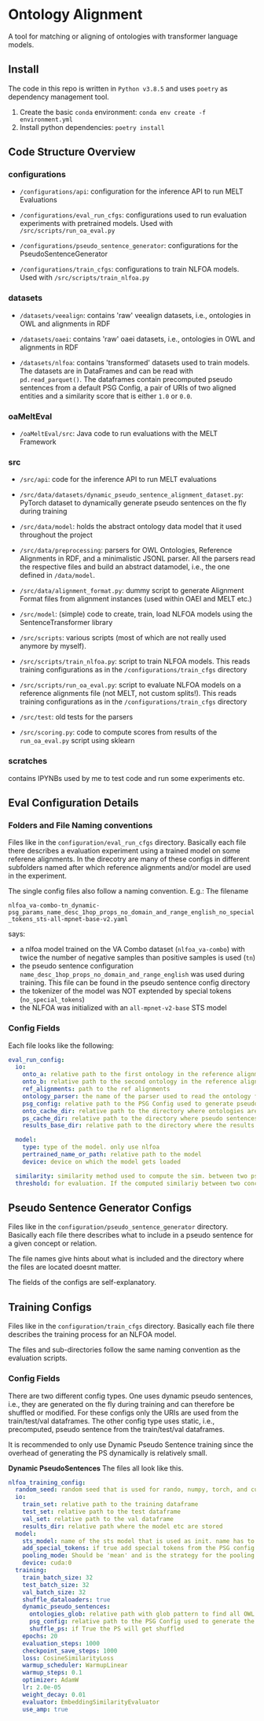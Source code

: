# Ontology Alignment

A tool for matching or aligning of ontologies with transformer language models.

## Install

The code in this repo is written in `Python v3.8.5` and uses `poetry` as dependency management tool.

1. Create the basic `conda` environment: `conda env create -f environment.yml`
2. Install python dependencies: `poetry install`

## Code Structure Overview

### configurations
- `/configurations/api`: configuration for the inference API to run MELT Evaluations

- `/configurations/eval_run_cfgs`: configurations used to run evaluation experiments with pretrained models. Used with `/src/scripts/run_oa_eval.py`

- `/configurations/pseudo_sentence_generator`: configurations for the PseudoSentenceGenerator

- `/configurations/train_cfgs`: configurations to train NLFOA models. Used with `/src/scripts/train_nlfoa.py`


### datasets
- `/datasets/veealign`: contains 'raw' veealign datasets, i.e., ontologies in OWL and alignments in RDF

- `/datasets/oaei`: contains 'raw' oaei datasets, i.e., ontologies in OWL and alignments in RDF

- `/datasets/nlfoa`: contains 'transformed' datasets used to train models. The datasets are in DataFrames and can be read with `pd.read_parquet()`. The dataframes contain precomputed pseudo sentences from a default PSG Config, a pair of URIs of two aligned entities and a similarity score that is either `1.0` or `0.0`.

### oaMeltEval
- `/oaMeltEval/src`: Java code to run evaluations with the MELT Framework

### src
- `/src/api`: code for the inference API to run MELT evaluations

- `/src/data/datasets/dynamic_pseudo_sentence_alignment_dataset.py`: PyTorch dataset to dynamically generate pseudo sentences on the fly during training

- `/src/data/model`: holds the abstract ontology data model that it used throughout the project

- `/src/data/preprocessing`: parsers for OWL Ontologies, Reference Alignments in RDF, and a minimalistic JSONL parser. All the parsers read the respective files and build an abstract datamodel, i.e., the one defined in `/data/model`.

- `/src/data/alignment_format.py`: dummy script to generate Alignment Format files from alignment instances (used within OAEI and MELT etc.)

- `/src/model`: (simple) code to create, train, load NLFOA models using the SentenceTransformer library

- `/src/scripts`: various scripts (most of which are not really used anymore by myself). 

- `/src/scripts/train_nlfoa.py`: script to train NLFOA models. This reads training configurations as in the `/configurations/train_cfgs` directory

- `/src/scripts/run_oa_eval.py`: script to evaluate NLFOA models on a reference alignments file (not MELT, not custom splits!). This reads training configurations as in the `/configurations/train_cfgs` directory

- `/src/test`: old tests for the parsers

- `/src/scoring.py`: code to compute scores from results of the `run_oa_eval.py` script using sklearn

### scratches
contains IPYNBs used by me to test code and run some experiments etc.

## Eval Configuration Details

### Folders and File Naming conventions
Files like in the `configuration/eval_run_cfgs` directory. Basically each file there describes a evaluation experiment using a trained model on some referene alignments.
In the direcotry are many of these configs in different subfolders named after which reference alignments and/or model are used in the experiment.

The single config files also follow a naming convention. E.g.: The filename 

`nlfoa_va-combo-tn_dynamic-psg_params_name_desc_1hop_props_no_domain_and_range_english_no_special_tokens_sts-all-mpnet-base-v2.yaml` 

says:
- a nlfoa model trained on the VA Combo dataset (`nlfoa_va-combo`) with twice the number of negative samples than positive samples is used (`tn`)
- the pseudo sentence configuration `name_desc_1hop_props_no_domain_and_range_english` was used during training. This file can be found in the pseudo sentence config directory
- the tokenizer of the model was NOT exptended by special tokens (`no_special_tokens`)
- the NLFOA was initialized with an `all-mpnet-v2-base` STS model


### Config Fields
Each file looks like the following:

```yaml
eval_run_config:
  io:
    onto_a: relative path to the first ontology in the reference alignments
    onto_b: relative path to the second ontology in the reference alignments
    ref_alignments: path to the ref alignments
    ontology_parser: the name of the parser used to read the ontology files
    psg_config: relative path to the PSG Config used to generate pseudo sentences
    onto_cache_dir: relative path to the directory where ontologies are cached (so that they dont need to be parsed again)
    ps_cache_dir: relative path to the directory where pseudo sentences for the two ontologies are cached so that they dont need to be generated again
    results_base_dir: relative path to the directory where the results are stored

  model:
    type: type of the model. only use nlfoa
    pertrained_name_or_path: relative path to the model
    device: device on which the model gets loaded

  similarity: similarity method used to compute the sim. between two pseudo sentence embeddings. either cosine or dot
  threshold: for evaluation. If the computed similariy between two concepts is less than the threshold, it is considered as NO_MATCH
```


## Pseudo Sentence Generator Configs
Files like in the `configuration/pseudo_sentence_generator` directory. Basically each file there describes what to include in a pseudo sentence for a given concept or relation.

The file names give hints about what is included and the directory where the files are located doesnt matter.

The fields of the configs are self-explanatory.

##  Training Configs
Files like in the `configuration/train_cfgs` directory. Basically each file there describes the training process for an NLFOA model.

The files and sub-directories follow the same naming convention as the evaluation scripts.


### Config Fields

There are two different config types. One uses dynamic pseudo sentences, i.e., they are generated on the fly during training and can therefore be shuffled or modified. For these configs only the URIs are used from the train/test/val dataframes. The other config type uses static, i.e., precomputed, pseudo sentence from the train/test/val dataframes.

It is recommended to only use Dynamic Pseudo Sentence training since the overhead of generating the PS dynamically is relatively small.

**Dynamic PseudoSentences**
The files all look like this. 

```yaml
nlfoa_training_config:
  random_seed: random seed that is used for rando, numpy, torch, and cuda
  io:
    train_set: relative path to the training dataframe
    test_set: relative path to the test dataframe
    val_set: relative path to the val dataframe
    results_dir: relative path where the model etc are stored
  model:
    sts_model: name of the sts model that is used as init. name has to exist on huggingface
    add_special_tokens: if true add special tokens from the PSG config to the tokenizer
    pooling_mode: Should be 'mean' and is the strategy for the pooling layer to generate a single embedding for a sentence
    device: cuda:0
  training:
    train_batch_size: 32
    test_batch_size: 32
    val_batch_size: 32
    shuffle_dataloaders: true
    dynamic_pseudo_sentences:
      ontologies_glob: relative path with glob pattern to find all OWL files that are referenced by the URIs in the dataframes.
      psg_config: relative path to the PSG Config used to generate the pseudo sents
      shuffle_ps: if True the PS will get shuffled
    epochs: 20
    evaluation_steps: 1000
    checkpoint_save_steps: 1000
    loss: CosineSimilarityLoss
    warmup_scheduler: WarmupLinear
    warmup_steps: 0.1
    optimizer: AdamW
    lr: 2.0e-05
    weight_decay: 0.01
    evaluator: EmbeddingSimilarityEvaluator
    use_amp: true
```


